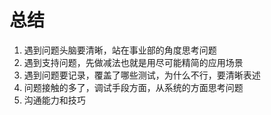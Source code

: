 # 总结

1. 遇到问题头脑要清晰，站在事业部的角度思考问题
2. 遇到支持问题，先做减法也就是用尽可能精简的应用场景
3. 遇到问题要记录，覆盖了哪些测试，为什么不行，要清晰表述
4. 问题接触的多了，调试手段方面，从系统的方面思考问题
5. 沟通能力和技巧
